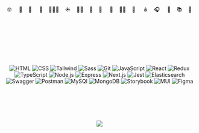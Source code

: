 <div align=center>
  <br><br>
🤓 &nbsp; &nbsp;   🧜‍&nbsp; &nbsp;  🦔 &nbsp; &nbsp;  🍌&nbsp; &nbsp; 🧛🏻‍♀️&nbsp; &nbsp;    ☀️&nbsp; &nbsp;    🚴🏻‍&nbsp; &nbsp;   🐳&nbsp; &nbsp;   🖤 &nbsp; &nbsp;   🌿&nbsp; &nbsp;    🤷🏻‍&nbsp; &nbsp;   🍉 &nbsp; &nbsp; 🪆&nbsp; &nbsp;   🎧 &nbsp; &nbsp;  🐣&nbsp; &nbsp; 📚&nbsp; &nbsp;    🌊    
  <br><br>
  <br><br>
  <br><br>
  <br><br>

![HTML](https://img.shields.io/badge/-HTML5-21262d?&logo=HTML5)
![CSS](https://img.shields.io/badge/-CSS3-21262d?&logo=CSS3)
![Tailwind](https://img.shields.io/badge/-Tailwind_CSS-21262d?&logo=tailwindcss)
![Sass](https://img.shields.io/badge/-sass-21262d?&logo=sass)
![Git](https://img.shields.io/badge/-git-21262d?&logo=git) 
![JavaScript](https://img.shields.io/badge/-JavaScript-21262d?&logo=JavaScript)
![React](https://img.shields.io/badge/-React-21262d?&logo=React)
![Redux](https://img.shields.io/badge/-Redux-21262d?&logo=Redux)
![TypeScript](https://img.shields.io/badge/-TypeScript-21262d?&logo=TypeScript)
![Node.js](https://img.shields.io/badge/-Node.js-21262d?&logo=node.js)
![Express](https://img.shields.io/badge/-express-21262d?&logo=express)
![Next.js](https://img.shields.io/badge/-nextdotjs-21262d?&logo=nextdotjs)
![Jest](https://img.shields.io/badge/-jest-21262d?&logo=jest)
![Elasticsearch](https://img.shields.io/badge/-elasticsearch-21262d?&logo=elasticsearch)
![Swagger](https://img.shields.io/badge/-swagger-21262d?&logo=swagger)
![Postman](https://img.shields.io/badge/-postman-21262d?&logo=postman)
![MySQl](https://img.shields.io/badge/-mysql-21262d?&logo=mysql)
![MongoDB](https://img.shields.io/badge/-mongodb-21262d?&logo=mongodb)
![Storybook](https://img.shields.io/badge/-storybook-21262d?&logo=storybook)
![MUI](https://img.shields.io/badge/-mui-21262d?&logo=mui)
![Figma](https://img.shields.io/badge/-figma-21262d?&logo=figma)


  <br><br>
  <br><br>

  <a href="https://www.codewars.com/users/shpomp" traget="_blank">
    <img align="center" src="https://www.codewars.com/users/shpomp/badges/micro" />
  </a> 

  <br><br>
  <br><br>
  
</div>

  
  
